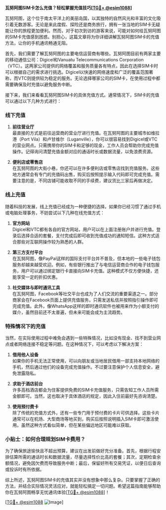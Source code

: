 **瓦努阿图SIM卡怎么充值？轻松掌握充值技巧[[TG💪+ @esim1088](https://t.me/s/esim1088)]**

瓦努阿图，这个位于南太平洋上的美丽岛国，以其独特的自然风光和丰富的文化吸引着无数游客。无论是来此度假、探险还是商务旅行，拥有一张当地的SIM卡无疑能让你的旅程更加便利。然而，对于初次到访的游客来说，可能对如何给瓦努阿图的SIM卡充值感到困惑。别担心，这篇文章将为你详细讲解瓦努阿图SIM卡的充值方法，让你的手机通讯畅通无阻。

首先，我们需要了解瓦努阿图的主要电信运营商有哪些。瓦努阿图目前有两家主要的移动通信公司：Digicel和Vanuatu Telecommunications Corporation（VTC）。这两家公司提供的网络覆盖和服务质量各有特点，因此在选择SIM卡时可以根据自己的需求进行挑选。Digicel以快速的网络速度和广泛的覆盖范围著称，而VTC则提供较为稳定的服务。无论选择哪家公司的SIM卡，在使用过程中都需要确保及时充值以避免服务中断。

接下来，我们来看看瓦努阿图SIM卡的具体充值方式。通常情况下，SIM卡的充值可以通过以下几种方式进行：

### 线下充值

1. **前往营业厅**  
   最直接的方式是前往运营商的营业厅进行充值。在瓦努阿图的主要城市如维拉港（Port Vila）和卢甘维尔（Luganville），你可以很容易找到Digicel或VTC的营业网点。只需携带你的SIM卡和足够的现金，工作人员会帮助你完成充值操作。记得询问清楚充值金额对应的通话时长或数据流量，以免浪费资源。

2. **便利店或零售店**  
   在瓦努阿图的大街小巷，你还可以在许多便利店或零售店找到充值服务。这些地方通常会有专门的充值码出售，购买后按照提示输入代码即可完成充值。需要注意的是，不同店铺可能收取不同的手续费，建议货比三家后再做决定。

### 线上充值

随着科技的发展，线上充值已经成为一种便捷的选择。如果你已经习惯了通过手机或电脑处理事务，不妨尝试以下几种在线充值方式：

1. **官方网站**  
   Digicel和VTC都有各自的官方网站，用户可以在上面注册账户并进行充值。登录后选择合适的套餐，支付完成后即可收到充值成功的通知短信。这种方式适合那些对互联网操作较为熟悉的人群。

2. **第三方支付平台**  
   在瓦努阿图，像PayPal这样的国际支付平台并不普及，但本地的一些电子钱包服务却越来越受欢迎。例如，有些银行推出了与电信运营商合作的电子钱包服务，用户可以通过绑定银行卡直接向SIM卡充值。这种模式不仅方便快捷，还能享受一定的折扣优惠。

3. **社交媒体与即时通讯工具**  
   在瓦努阿图，Facebook等社交平台也成为了人们交流的重要渠道之一。部分商家会在Facebook页面上提供充值服务，只需发送私信并按照指引操作即可完成充值。此外，像WhatsApp这样的即时通讯软件也被用来作为小额支付的媒介，虽然目前还不太普遍，但未来可能会成为主流趋势。

### 特殊情况下的充值

当然，在实际使用过程中难免会遇到一些特殊情况，比如没有现金、找不到营业网点或者网络连接不稳定等问题。在这种情况下，可以考虑以下解决方案：

1. **借用他人设备**  
   如果你的手机无法正常使用，可以向朋友或当地居民借用一部支持本地网络的手机，然后通过他们的设备完成充值操作。不过要注意保护个人信息安全，避免泄露隐私。

2. **求助于酒店前台**  
   许多高档酒店都会为住客提供免费的SIM卡充值服务，只需告知工作人员所需金额即可。当然，这也取决于具体酒店的规定，因此入住前最好先咨询清楚。

3. **使用预付费卡**  
   除了传统的充值方式外，还有一些专门用于预付费的卡片可供选择。这些卡片通常可以在机场、大型商场等地买到，购买后按照说明插入SIM卡即可激活使用。虽然这种方式看似简单，但在某些偏远地区可能难以获取。

### 小贴士：如何合理规划SIM卡费用？

为了确保旅途愉快且不超出预算，建议在出发前做好充分准备。首先，根据行程安排估算所需的通话时长和数据流量，尽量选择性价比高的套餐；其次，定期检查余额情况，避免因欠费而导致服务中断；最后，保留好所有交易凭证，以便日后查询或投诉时有所依据。

综上所述，瓦努阿图SIM卡的充值其实并没有想象中那么复杂。只要掌握了正确的方法，并结合实际情况灵活应对，就能轻松搞定一切问题。希望这篇指南能够帮助你在瓦努阿图畅享无忧通讯体验[[TG💪+ @esim1088](https://t.me/s/esim1088)]！

[[TG💪+ @esim1088](https://t.me/s/esim1088) ![Image](https://i.postimg.cc/4NQfJmqS/Snipaste-2025-05-13-00-14-12.png)]